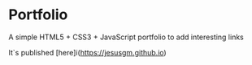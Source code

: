 # Portfolio

A simple HTML5 + CSS3 + JavaScript portfolio to add interesting links

It`s published [here]i(https://jesusgm.github.io)
